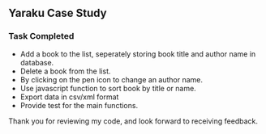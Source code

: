 Yaraku Case Study
---
### Task Completed
+ Add a book to the list, seperately storing book title and author name in database.
+ Delete a book from the list.
+ By clicking on the pen icon to change  an author name. 
+ Use javascript function to sort book by title or name.
+ Export data in csv/xml format
+ Provide test for the main functions.

Thank you for reviewing my code, and look forward to receiving feedback.
